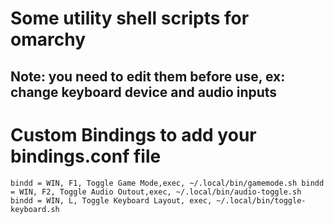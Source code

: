 # Some utility shell scripts for omarchy 
## Note: you need to edit them before use, ex: change keyboard device and audio inputs

# Custom Bindings to add your bindings.conf file
``
bindd = WIN, F1, Toggle Game Mode,exec, ~/.local/bin/gamemode.sh
bindd = WIN, F2, Toggle Audio Outout,exec, ~/.local/bin/audio-toggle.sh
bindd = WIN, L, Toggle Keyboard Layout, exec, ~/.local/bin/toggle-keyboard.sh
``